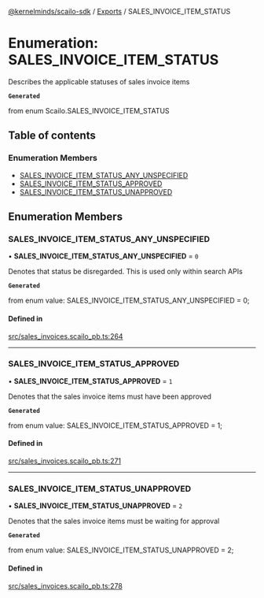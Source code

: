 [@kernelminds/scailo-sdk](../README.md) / [Exports](../modules.md) / SALES\_INVOICE\_ITEM\_STATUS

# Enumeration: SALES\_INVOICE\_ITEM\_STATUS

Describes the applicable statuses of sales invoice items

**`Generated`**

from enum Scailo.SALES_INVOICE_ITEM_STATUS

## Table of contents

### Enumeration Members

- [SALES\_INVOICE\_ITEM\_STATUS\_ANY\_UNSPECIFIED](SALES_INVOICE_ITEM_STATUS.md#sales_invoice_item_status_any_unspecified)
- [SALES\_INVOICE\_ITEM\_STATUS\_APPROVED](SALES_INVOICE_ITEM_STATUS.md#sales_invoice_item_status_approved)
- [SALES\_INVOICE\_ITEM\_STATUS\_UNAPPROVED](SALES_INVOICE_ITEM_STATUS.md#sales_invoice_item_status_unapproved)

## Enumeration Members

### SALES\_INVOICE\_ITEM\_STATUS\_ANY\_UNSPECIFIED

• **SALES\_INVOICE\_ITEM\_STATUS\_ANY\_UNSPECIFIED** = ``0``

Denotes that status be disregarded. This is used only within search APIs

**`Generated`**

from enum value: SALES_INVOICE_ITEM_STATUS_ANY_UNSPECIFIED = 0;

#### Defined in

[src/sales_invoices.scailo_pb.ts:264](https://github.com/scailo/ts-sdk/blob/c10a36b57201dfa5903d4b53efa1e62aa6208936/src/sales_invoices.scailo_pb.ts#L264)

___

### SALES\_INVOICE\_ITEM\_STATUS\_APPROVED

• **SALES\_INVOICE\_ITEM\_STATUS\_APPROVED** = ``1``

Denotes that the sales invoice items must have been approved

**`Generated`**

from enum value: SALES_INVOICE_ITEM_STATUS_APPROVED = 1;

#### Defined in

[src/sales_invoices.scailo_pb.ts:271](https://github.com/scailo/ts-sdk/blob/c10a36b57201dfa5903d4b53efa1e62aa6208936/src/sales_invoices.scailo_pb.ts#L271)

___

### SALES\_INVOICE\_ITEM\_STATUS\_UNAPPROVED

• **SALES\_INVOICE\_ITEM\_STATUS\_UNAPPROVED** = ``2``

Denotes that the sales invoice items must be waiting for approval

**`Generated`**

from enum value: SALES_INVOICE_ITEM_STATUS_UNAPPROVED = 2;

#### Defined in

[src/sales_invoices.scailo_pb.ts:278](https://github.com/scailo/ts-sdk/blob/c10a36b57201dfa5903d4b53efa1e62aa6208936/src/sales_invoices.scailo_pb.ts#L278)
